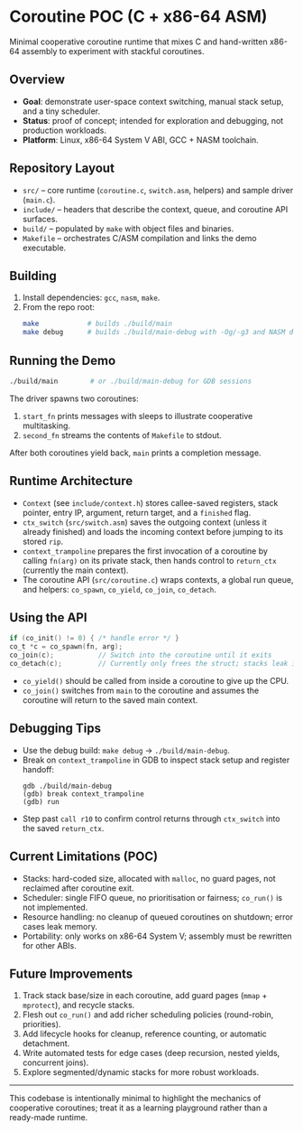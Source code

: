 # Coroutine POC (C + x86-64 ASM)

Minimal cooperative coroutine runtime that mixes C and hand-written x86-64 assembly to experiment with stackful coroutines.

## Overview
- **Goal**: demonstrate user-space context switching, manual stack setup, and a tiny scheduler.
- **Status**: proof of concept; intended for exploration and debugging, not production workloads.
- **Platform**: Linux, x86-64 System V ABI, GCC + NASM toolchain.

## Repository Layout
- `src/` – core runtime (`coroutine.c`, `switch.asm`, helpers) and sample driver (`main.c`).
- `include/` – headers that describe the context, queue, and coroutine API surfaces.
- `build/` – populated by `make` with object files and binaries.
- `Makefile` – orchestrates C/ASM compilation and links the demo executable.

## Building
1. Install dependencies: `gcc`, `nasm`, `make`.
2. From the repo root:
   ```sh
   make            # builds ./build/main
   make debug      # builds ./build/main-debug with -Og/-g3 and NASM debug info
   ```

## Running the Demo
```sh
./build/main        # or ./build/main-debug for GDB sessions
```
The driver spawns two coroutines:
1. `start_fn` prints messages with sleeps to illustrate cooperative multitasking.
2. `second_fn` streams the contents of `Makefile` to stdout.

After both coroutines yield back, `main` prints a completion message.

## Runtime Architecture
- `Context` (see `include/context.h`) stores callee-saved registers, stack pointer, entry IP, argument, return target, and a `finished` flag.
- `ctx_switch` (`src/switch.asm`) saves the outgoing context (unless it already finished) and loads the incoming context before jumping to its stored `rip`.
- `context_trampoline` prepares the first invocation of a coroutine by calling `fn(arg)` on its private stack, then hands control to `return_ctx` (currently the main context).
- The coroutine API (`src/coroutine.c`) wraps contexts, a global run queue, and helpers: `co_spawn`, `co_yield`, `co_join`, `co_detach`.

## Using the API
```c
if (co_init() != 0) { /* handle error */ }
co_t *c = co_spawn(fn, arg);
co_join(c);           // Switch into the coroutine until it exits
co_detach(c);         // Currently only frees the struct; stacks leak in this POC
```
- `co_yield()` should be called from inside a coroutine to give up the CPU.
- `co_join()` switches from `main` to the coroutine and assumes the coroutine will return to the saved main context.

## Debugging Tips
- Use the debug build: `make debug` → `./build/main-debug`.
- Break on `context_trampoline` in GDB to inspect stack setup and register handoff:
  ```gdb
  gdb ./build/main-debug
  (gdb) break context_trampoline
  (gdb) run
  ```
- Step past `call r10` to confirm control returns through `ctx_switch` into the saved `return_ctx`.

## Current Limitations (POC)
- Stacks: hard-coded size, allocated with `malloc`, no guard pages, not reclaimed after coroutine exit.
- Scheduler: single FIFO queue, no prioritisation or fairness; `co_run()` is not implemented.
- Resource handling: no cleanup of queued coroutines on shutdown; error cases leak memory.
- Portability: only works on x86-64 System V; assembly must be rewritten for other ABIs.

## Future Improvements
1. Track stack base/size in each coroutine, add guard pages (`mmap` + `mprotect`), and recycle stacks.
2. Flesh out `co_run()` and add richer scheduling policies (round-robin, priorities).
3. Add lifecycle hooks for cleanup, reference counting, or automatic detachment.
4. Write automated tests for edge cases (deep recursion, nested yields, concurrent joins).
5. Explore segmented/dynamic stacks for more robust workloads.

---
This codebase is intentionally minimal to highlight the mechanics of cooperative coroutines; treat it as a learning playground rather than a ready-made runtime.
